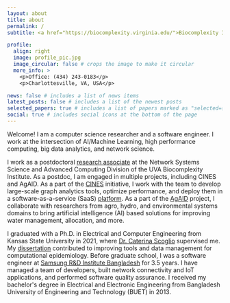 ```yaml
---
layout: about
title: about
permalink: /
subtitle: <a href="https://biocomplexity.virginia.edu/">Biocomplexity Institute and Initiative</a> - <a href="https://www.virginia.edu/">University of Virginia</a>

profile:
  align: right
  image: profile_pic.jpg
  image_circular: false # crops the image to make it circular
  more_info: >
    <p>Office: (434) 243-0183</p>
    <p>Charlottesville, VA, USA</p>

news: false # includes a list of news items
latest_posts: false # includes a list of the newest posts
selected_papers: true # includes a list of papers marked as "selected={true}"
social: true # includes social icons at the bottom of the page
---
```


Welcome! I am a computer science researcher and a software engineer. I work at the intersection of AI/Machine Learning, high performance computing, big data analytics, and network science.

I work as a postdoctoral [research associate](https://biocomplexity.virginia.edu/person/tanvir-ferdousi) at the Network Systems Science and Advanced Computing Division of the UVA Biocomplexity Institute. As a postdoc, I am engaged in multiple projects, including CINES and AgAID. As a part of the [CINES](https://biocomplexity.virginia.edu/project/cines-cyberinfrastructure-network-engineering-and-science) initiative, I work with the team to develop large-scale graph analytics tools, optimize performance, and deploy them in a software-as-a-service (SaaS) [platform](https://net.science/). As a part of the [AgAID](https://agaid.org/) project, I collaborate with researchers from agro, hydro, and environmental systems domains to bring artificial intelligence (AI) based solutions for improving water management, allocation, and more.

I graduated with a Ph.D. in Electrical and Computer Engineering from Kansas State University in 2021, where [Dr. Caterina Scoglio](https://ece.k-state.edu/about/people/faculty/scoglio/) supervised me. My [dissertation](https://krex.k-state.edu/handle/2097/41449) contributed to improving tools and data management for computational epidemiology. Before graduate school, I was a software engineer at [Samsung R&D Institute Bangladesh](https://research.samsung.com/srbd) for 3.5 years. I have managed a team of developers, built network connectivity and IoT applications, and performed software quality assurance. I received my bachelor's degree in Electrical and Electronic Engineering from Bangladesh University of Engineering and Technology (BUET) in 2013.
